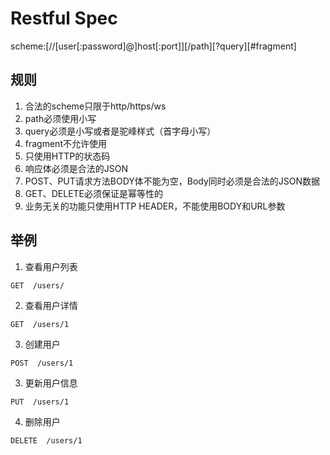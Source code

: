 # Restful Spec

scheme:[//[user[:password]@]host[:port]][/path][?query][#fragment]

## 规则

1. 合法的scheme只限于http/https/ws
2. path必须使用小写
3. query必须是小写或者是驼峰样式（首字母小写）
4. fragment不允许使用
5. 只使用HTTP的状态码
6. 响应体必须是合法的JSON
7. POST、PUT请求方法BODY体不能为空，Body同时必须是合法的JSON数据
8. GET、DELETE必须保证是幂等性的
9. 业务无关的功能只使用HTTP HEADER，不能使用BODY和URL参数

## 举例

1. 查看用户列表

```
GET  /users/
```

2. 查看用户详情

```
GET  /users/1
```

3. 创建用户

```
POST  /users/1
```

3. 更新用户信息

```
PUT  /users/1
```

4. 删除用户

```
DELETE  /users/1
```

